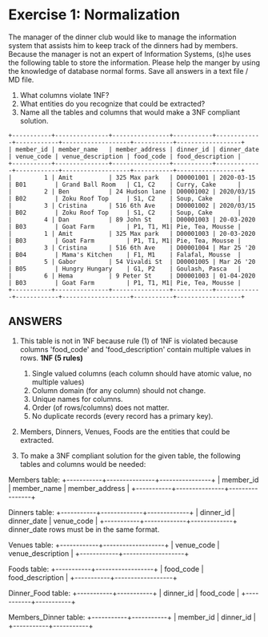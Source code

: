 # Exercise 1: Normalization

The manager of the dinner club would like to manage the information system that assists him to keep track of the dinners had by members.
Because the manager is not an expert of Information Systems, (s)he uses the following table to store the information.
Please help the manger by using the knowledge of database normal forms.
Save all answers in a text file / MD file.

1. What columns violate 1NF?
2. What entities do you recognize that could be extracted?
3. Name all the tables and columns that would make a 3NF compliant solution.

```table
+-----------+---------------+----------------+-----------+-------------+------------+-------------------+-----------+------------------+
| member_id | member_name   | member_address | dinner_id | dinner_date | venue_code | venue_description | food_code | food_description |
+-----------+---------------+----------------+-----------+-------------+------------+-------------------+-----------+------------------+
|         1 | Amit          | 325 Max park   | D00001001 | 2020-03-15  | B01        | Grand Ball Room   | C1, C2    | Curry, Cake      |
|         2 | Ben           | 24 Hudson lane | D00001002 | 2020/03/15  | B02        | Zoku Roof Top     | S1, C2    | Soup, Cake       |
|         3 | Cristina      | 516 6th Ave    | D00001002 | 2020/03/15  | B02        | Zoku Roof Top     | S1, C2    | Soup, Cake       |
|         4 | Dan           | 89 John St     | D00001003 | 20-03-2020  | B03        | Goat Farm         | P1, T1, M1| Pie, Tea, Mousse |
|         1 | Amit          | 325 Max park   | D00001003 | 20-03-2020  | B03        | Goat Farm         | P1, T1, M1| Pie, Tea, Mousse |
|         3 | Cristina      | 516 6th Ave    | D00001004 | Mar 25 '20  | B04        | Mama's Kitchen    | F1, M1    | Falafal, Mousse  |
|         5 | Gabor         | 54 Vivaldi St  | D00001005 | Mar 26 '20  | B05        | Hungry Hungary    | G1, P2    | Goulash, Pasca   |
|         6 | Hema          | 9 Peter St     | D00001003 | 01-04-2020  | B03        | Goat Farm         | P1, T1, M1| Pie, Tea, Mousse |
+-----------+---------------+----------------+-----------+-------------+------------+-------------------+-----------+------------------+
```

## ANSWERS

1. This table is not in 1NF because rule (1) of 1NF is violated because columns 'food_code' and 'food_description' contain multiple values in rows.
          **1NF (5 rules)**

      1) Single valued columns (each column should have atomic value, no multiple values)
      2) Column domain (for any column) should not change.
      3) Unique names for columns.
      4) Order (of rows/columns) does not matter.
      5) No duplicate records (every record has a primary key).

2. Members, Dinners, Venues, Foods are the entities that could be extracted.

3. To make a 3NF compliant solution for the given table, the following tables and columns would be needed:

Members table:
+-----------+---------------+----------------+
| member_id | member_name   | member_address |
+-----------+---------------+----------------+

Dinners table:
+-----------+-------------+-------------+
| dinner_id | dinner_date | venue_code |
+-----------+-------------+-------------+
dinner_date rows must be in the same format.

Venues table:
+------------+-------------------+
| venue_code | venue_description |
+------------+-------------------+

Foods table:
+-----------+------------------+
| food_code | food_description |
+-----------+------------------+

Dinner_Food table:
+-----------+-----------+
| dinner_id | food_code |
+-----------+-----------+

Members_Dinner table:
+-----------+-----------+
| member_id | dinner_id |
+-----------+-----------+
